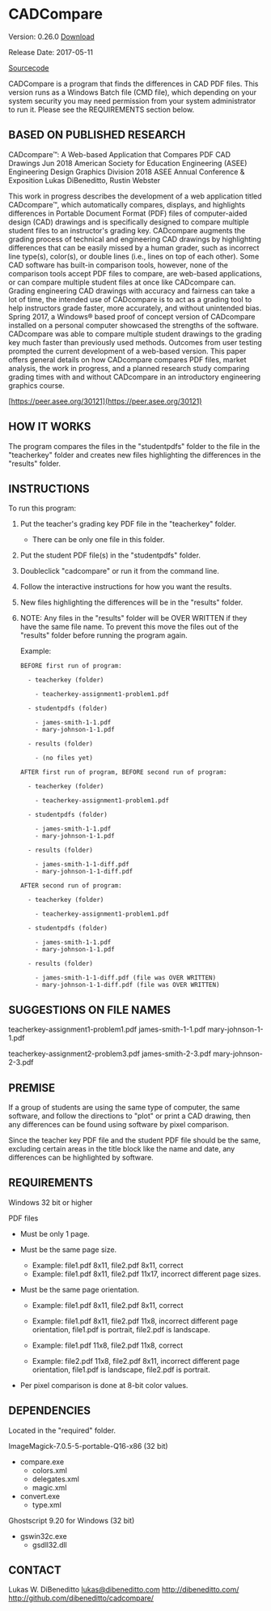 CADCompare
==========

Version: 0.26.0 [Download](https://github.com/dibeneditto/cadcompare/blob/master/releases/win32/CADcompare-win32-v0.26.0.zip)

Release Date: 2017-05-11

[Sourcecode](https://github.com/dibeneditto/cadcompare)

CADCompare is a program that finds the differences in CAD PDF files.
This version runs as a Windows Batch file (CMD file), which depending
on your system security you may need permission from your system
administrator to run it. Please see the REQUIREMENTS section below.


BASED ON PUBLISHED RESEARCH
---------------------------

CADcompare™: A Web-based Application that Compares PDF CAD Drawings
Jun 2018
American Society for Education Engineering (ASEE) Engineering Design Graphics Division 2018 ASEE Annual Conference & Exposition
Lukas DiBeneditto, Rustin Webster

This work in progress describes the development of a web application titled CADcompare™, which automatically compares, displays, and highlights differences in Portable Document Format (PDF) files of computer-aided design (CAD) drawings and is specifically designed to compare multiple student files to an instructor's grading key. CADcompare augments the grading process of technical and engineering CAD drawings by highlighting differences that can be easily missed by a human grader, such as incorrect line type(s), color(s), or double lines (i.e., lines on top of each other). Some CAD software has built-in comparison tools, however, none of the comparison tools accept PDF files to compare, are web-based applications, or can compare multiple student files at once like CADcompare can. Grading engineering CAD drawings with accuracy and fairness can take a lot of time, the intended use of CADcompare is to act as a grading tool to help instructors grade faster, more accurately, and without unintended bias. Spring 2017, a Windows® based proof of concept version of CADcompare installed on a personal computer showcased the strengths of the software. CADcompare was able to compare multiple student drawings to the grading key much faster than previously used methods. Outcomes from user testing prompted the current development of a web-based version. This paper offers general details on how CADcompare compares PDF files, market analysis, the work in progress, and a planned research study comparing grading times with and without CADcompare in an introductory engineering graphics course.

[https://peer.asee.org/30121](https://peer.asee.org/30121)


HOW IT WORKS
------------

The program compares the files in the "studentpdfs" folder to the file
in the "teacherkey" folder and creates new files highlighting the
differences in the "results" folder.


INSTRUCTIONS
------------

To run this program:

1. Put the teacher's grading key PDF file in the "teacherkey" folder.
   - There can be only one file in this folder.

2. Put the student PDF file(s) in the "studentpdfs" folder.

3. Doubleclick "cadcompare" or run it from the command line.

4. Follow the interactive instructions for how you want the results.

5. New files highlighting the differences will be in the "results"
   folder.

6. NOTE: Any files in the "results" folder will be OVER WRITTEN if they
   have the same file name. To prevent this move the files out of the
   "results" folder before running the program again.

   Example:

       BEFORE first run of program:
           
         - teacherkey (folder)

           - teacherkey-assignment1-problem1.pdf

         - studentpdfs (folder)

           - james-smith-1-1.pdf
           - mary-johnson-1-1.pdf

         - results (folder)

           - (no files yet)

       AFTER first run of program, BEFORE second run of program:

         - teacherkey (folder)

           - teacherkey-assignment1-problem1.pdf

         - studentpdfs (folder)

           - james-smith-1-1.pdf
           - mary-johnson-1-1.pdf

         - results (folder)

           - james-smith-1-1-diff.pdf
           - mary-johnson-1-1-diff.pdf

       AFTER second run of program:

         - teacherkey (folder)

           - teacherkey-assignment1-problem1.pdf

         - studentpdfs (folder)

           - james-smith-1-1.pdf
           - mary-johnson-1-1.pdf

         - results (folder)

           - james-smith-1-1-diff.pdf (file was OVER WRITTEN)
           - mary-johnson-1-1-diff.pdf (file was OVER WRITTEN)


SUGGESTIONS ON FILE NAMES
-------------------------

  teacherkey-assignment1-problem1.pdf
  james-smith-1-1.pdf
  mary-johnson-1-1.pdf

  teacherkey-assignment2-problem3.pdf
  james-smith-2-3.pdf
  mary-johnson-2-3.pdf


PREMISE
-------

If a group of students are using the same type of computer, the same
software, and follow the directions to "plot" or print a CAD drawing,
then any differences can be found using software by pixel comparison.

Since the teacher key PDF file and the student PDF file should be the
same, excluding certain areas in the title block like the name and date,
any differences can be highlighted by software.


REQUIREMENTS
------------

Windows 32 bit or higher

PDF files

- Must be only 1 page.

- Must be the same page size.

  - Example: file1.pdf 8x11, file2.pdf 8x11, correct
  - Example: file1.pdf 8x11, file2.pdf 11x17, incorrect different
    page sizes.

- Must be the same page orientation.

  - Example: file1.pdf 8x11, file2.pdf 8x11, correct
  - Example: file1.pdf 8x11, file2.pdf 11x8, incorrect different
    page orientation, file1.pdf is portrait, file2.pdf is landscape.

  - Example: file1.pdf 11x8, file2.pdf 11x8, correct
  - Example: file2.pdf 11x8, file2.pdf 8x11, incorrect different
    page orientation, file1.pdf is landscape, file2.pdf is portrait.

- Per pixel comparison is done at 8-bit color values.


DEPENDENCIES
------------

Located in the "required" folder.

ImageMagick-7.0.5-5-portable-Q16-x86 (32 bit)
  - compare.exe
    - colors.xml
    - delegates.xml
    - magic.xml
  - convert.exe
    - type.xml

Ghostscript 9.20 for Windows (32 bit)
  - gswin32c.exe
    - gsdll32.dll


CONTACT
-------

Lukas W. DiBeneditto <lukas@dibeneditto.com>
http://dibeneditto.com/
http://github.com/dibeneditto/cadcompare/


